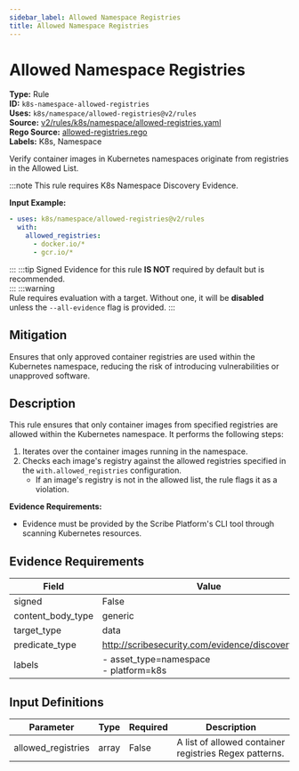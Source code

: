 ```yaml
---
sidebar_label: Allowed Namespace Registries
title: Allowed Namespace Registries
---  
```

# Allowed Namespace Registries  
**Type:** Rule  
**ID:** `k8s-namespace-allowed-registries`  
**Uses:** `k8s/namespace/allowed-registries@v2/rules`  
**Source:** [v2/rules/k8s/namespace/allowed-registries.yaml](https://github.com/scribe-public/sample-policies/blob/main/v2/rules/k8s/namespace/allowed-registries.yaml)  
**Rego Source:** [allowed-registries.rego](https://github.com/scribe-public/sample-policies/blob/main/v2/rules/k8s/namespace/allowed-registries.rego)  
**Labels:** K8s, Namespace  

Verify container images in Kubernetes namespaces originate from registries in the Allowed List.

:::note 
This rule requires K8s Namespace Discovery Evidence.  
  
**Input Example:**

```yaml
- uses: k8s/namespace/allowed-registries@v2/rules
  with:
    allowed_registries:
      - docker.io/*
      - gcr.io/*
```

::: 
:::tip 
Signed Evidence for this rule **IS NOT** required by default but is recommended.  
::: 
:::warning  
Rule requires evaluation with a target. Without one, it will be **disabled** unless the `--all-evidence` flag is provided.
::: 

## Mitigation  
Ensures that only approved container registries are used within the Kubernetes namespace, reducing the risk of introducing vulnerabilities or unapproved software.



## Description  
This rule ensures that only container images from specified registries are allowed within the Kubernetes namespace.
It performs the following steps:

1. Iterates over the container images running in the namespace.
2. Checks each image's registry against the allowed registries specified in the `with.allowed_registries` configuration.
   - If an image's registry is not in the allowed list, the rule flags it as a violation.

**Evidence Requirements:**
- Evidence must be provided by the Scribe Platform's CLI tool through scanning Kubernetes resources.


## Evidence Requirements  
| Field | Value |
|-------|-------|
| signed | False |
| content_body_type | generic |
| target_type | data |
| predicate_type | http://scribesecurity.com/evidence/discovery/v0.1 |
| labels | - asset_type=namespace<br/>- platform=k8s |

## Input Definitions  
| Parameter | Type | Required | Description |
|-----------|------|----------|-------------|
| allowed_registries | array | False | A list of allowed container registries Regex patterns. |

